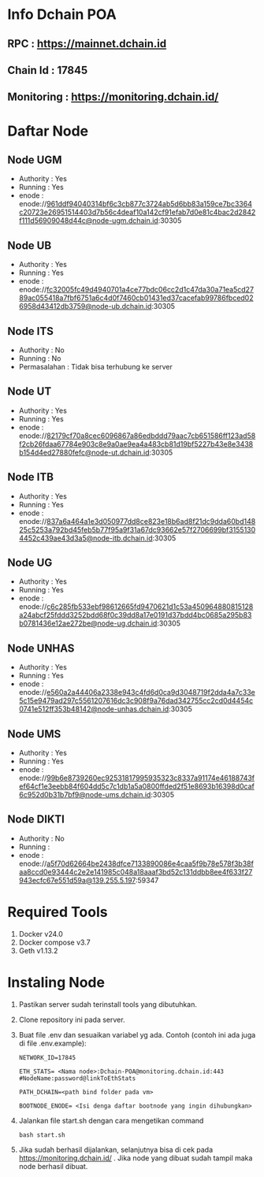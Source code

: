 # Info Dchain POA

## RPC : https://mainnet.dchain.id

## Chain Id : 17845

## Monitoring : https://monitoring.dchain.id/

# Daftar Node

## Node UGM

- Authority : Yes
- Running : Yes
- enode : enode://961ddf94040314bf6c3cb877c3724ab5d6bb83a159ce7bc3364c20723e26951514403d7b56c4deaf10a142cf91efab7d0e81c4bac2d2842f111d56909048d44c@node-ugm.dchain.id:30305

## Node UB

- Authority : Yes
- Running : Yes
- enode : enode://fc32005fc49d4940701a4ce77bdc06cc2d1c47da30a71ea5cd2789ac055418a7fbf6751a6c4d0f7460cb01431ed37cacefab99786fbced026958d43412db3759@node-ub.dchain.id:30305

## Node ITS

- Authority : No
- Running : No
- Permasalahan : Tidak bisa terhubung ke server

## Node UT

- Authority : Yes
- Running : Yes
- enode : enode://82179cf70a8cec6096867a86edbddd79aac7cb651586ff123ad58f2cb26fdaa67784e903c8e9a0ae9ea4a483cb81d19bf5227b43e8e3438b154d4ed27880fefc@node-ut.dchain.id:30305

## Node ITB

- Authority : Yes
- Running : Yes
- enode : enode://837a6a464a1e3d050977dd8ce823e18b6ad8f21dc9dda60bd14825c5253a792bd45feb5b77f95a9f31a67dc93662e57f2706699bf31551304452c439ae43d3a5@node-itb.dchain.id:30305

## Node UG

- Authority : Yes
- Running : Yes
- enode : enode://c6c285fb533ebf98612665fd9470621d1c53a450964880815128a24abcf25fddd3252bdd68f0c39dd8a17e0191d37bdd4bc0685a295b83b0781436e12ae272be@node-ug.dchain.id:30305

## Node UNHAS

- Authority : Yes
- Running : Yes
- enode : enode://e560a2a44406a2338e943c4fd6d0ca9d3048719f2dda4a7c33e5c15e9479ad297c5561207616dc3c908f9a76dad342755cc2cd0d4454c0741e512ff353b48142@node-unhas.dchain.id:30305

## Node UMS

- Authority : Yes
- Running : Yes
- enode : enode://99b6e8739260ec92531817995935323c8337a91174e46188743fef64cf1e3eebb84f604dd5c7c1db1a5a0800ffded2f51e8693b16398d0caf6c952d0b31b7bf9@node-ums.dchain.id:30305

## Node DIKTI

- Authority : No
- Running :
- enode : enode://a5f70d62664be2438dfce7133890086e4caa5f9b78e578f3b38faa8ccd0e93444c2e2e141985c048a18aaaf3bd52c131ddbb8ee4f633f27943ecfc67e551d59a@139.255.5.197:59347

# Required Tools

1. Docker v24.0
2. Docker compose v3.7
3. Geth v1.13.2

# Instaling Node

1. Pastikan server sudah terinstall tools yang dibutuhkan.
2. Clone repository ini pada server.
3. Buat file .env dan sesuaikan variabel yg ada.
   Contoh (contoh ini ada juga di file .env.example):

   ```
   NETWORK_ID=17845

   ETH_STATS= <Nama node>:Dchain-POA@monitoring.dchain.id:443         #NodeName:password@linkToEthStats

   PATH_DCHAIN=<path bind folder pada vm>

   BOOTNODE_ENODE= <Isi denga daftar bootnode yang ingin dihubungkan>

   ```
4. Jalankan file start.sh dengan cara mengetikan command

   `bash start.sh`
5. Jika sudah berhasil dijalankan, selanjutnya bisa di cek pada https://monitoring.dchain.id/ . Jika node yang dibuat sudah tampil maka node berhasil dibuat.

